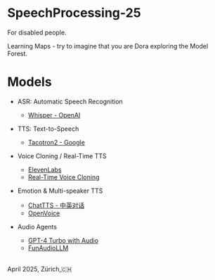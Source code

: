 # SpeechProcessing-25

For disabled people.

Learning Maps - try to imagine that you are Dora exploring the Model Forest.

# Models

- ASR: Automatic Speech Recognition
  - [Whisper - OpenAI](https://github.com/openai/whisper)


- TTS: Text-to-Speech
  - [Tacotron2 - Google](https://github.com/Rayhane-mamah/Tacotron-2)


- Voice Cloning / Real-Time TTS
  - [ElevenLabs](https://elevenlabs.io/)
  - [Real-Time Voice Cloning](https://github.com/CorentinJ/Real-Time-Voice-Cloning)



- Emotion & Multi-speaker TTS
  - [ChatTTS - 中英对话](https://github.com/2noise/ChatTTS)
  - [OpenVoice](https://github.com/myshell-ai/OpenVoice)

- Audio Agents
  - [GPT-4 Turbo with Audio](https://openai.com/gpt-4-turbo/)
  - [FunAudioLLM](https://github.com/FunAudioLLM)<br><br>





April 2025, Zürich,🇨🇭
